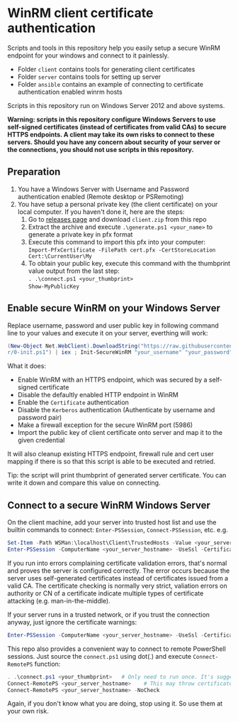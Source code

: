 
WinRM client certificate authentication
==========

Scripts and tools in this repository help you easily setup a secure WinRM endpoint for your windows and connect to it painlessly.

- Folder `client` contains tools for generating client certificates
- Folder `server` contains tools for setting up server
- Folder `ansible` contains an example of connecting to certificate authentication enabled winrm hosts 

Scripts in this repository run on Windows Server 2012 and above systems.

**Warning: scripts in this repository configure Windows Servers to use self-signed certificates (instead of certificates from valid CAs) to secure HTTPS endpoints. A client may take its own risks to connect to these servers. Should you have any concern about security of your server or the connections, you should not use scripts in this repository.**


## Preparation

1. You have a Windows Server with Username and Password authentication enabled (Remote desktop or PSRemoting)
1. You have setup a personal private key (the client certificate) on your local computer. If you haven't done it, here are the steps:
    1. Go to [releases page](https://github.com/jijiechen/winrm-client-certificate-auth/releases) and download `client.zip` from this repo
    1. Extract the archive and execute `.\generate.ps1 <your_name>` to generate a private key in pfx format
    1. Execute this command to import this pfx into your computer: <br />`Import-PfxCertificate -FilePath cert.pfx -CertStoreLocation Cert:\CurrentUser\My`
    1. To obtain your public key, execute this command with the thumbprint value output from the last step: <br /> `. .\connect.ps1 <your_thumbprint>` <br /> `Show-MyPublicKey`


## Enable secure WinRM on your Windows Server

Replace username, password and user public key in following command line to your values and execute it on your server, everthing will work:

```ps1
(New-Object Net.WebClient).DownloadString("https://raw.githubusercontent.com/jijiechen/winrm-client-certificate-auth/master/serve
r/0-init.ps1") | iex ; Init-SecureWinRM "your_username" "your_password" "-----YOUR PUBLIC KEY CERTIFICATE-----"
```

What it does:
- Enable WinRM with an HTTPS endpoint, which was secured by a self-signed certificate
- Disable the defaultly enabled HTTP endpoint in WinRM
- Enable the `Certificate` authentication
- Disable the `Kerberos` authentication (Authenticate by username and password pair)
- Make a firewall exception for the secure WinRM port (5986)
- Import the public key of client certificate onto server and map it to the given credential 

It will also cleanup existing HTTPS endpoint, firewall rule and cert user mapping if there is so that this script is able to be executed and retried.

Tip: the script will print thumbprint of generated server certificate. You can write it down and compare this value on connecting. 


## Connect to a secure WinRM Windows Server

On the client machine, add your server into trusted host list and use the builtin commands to connect: `Enter-PSSession`, `Connect-PSSession`, etc.
e.g.
```ps1
Set-Item -Path WSMan:\localhost\Client\TrustedHosts -Value <your_server_hostname> -Force -Concatenate
Enter-PSSession -ComputerName <your_server_hostname> -UseSsl -CertificateThumbprint <your_thumbprint> 
```

If you run into errors complaining certificate validation errors, that's normal and proves the server is configured correctly. The error occurs because the server uses self-generated certificates instead of certificates issued from a valid CA. The certificate checking is normally very strict, valiation errors on authority or CN of a certificate indicate multiple types of certificate attacking (e.g. man-in-the-middle).

If your server runs in a trusted network, or if you trust the connection anyway, just ignore the certificate warnings:
```ps1
Enter-PSSession -ComputerName <your_server_hostname> -UseSsl -CertificateThumbprint <your_thumbprint> -SessionOption (New-PSSessionOption -SkipCACheck -SkipCNCheck)
```

This repo also provides a convenient way to connect to remote PowerShell sessions. Just source the `connect.ps1` using dot(.) and execute `Connect-RemotePS` function:
```ps1
. .\connect.ps1 <your_thumbprint>   # Only need to run once. It's suggested to source it from your powershell profile
Connect-RemotePS <your_server_hostname>    # This may throw certificate errors
Connect-RemotePS <your_server_hostname> -NoCheck
```

Again, if you don't know what you are doing, stop using it. So use them at your own risk.
